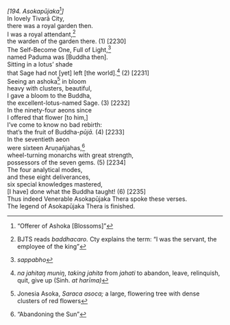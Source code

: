 *\[194. Asokapūjaka*[^1]*\]*  
In lovely Tivarā City,  
there was a royal garden then.  
I was a royal attendant,[^2]  
the warden of the garden there. (1) \[2230\]  
The Self-Become One, Full of Light,[^3]  
named Paduma was \[Buddha then\].  
Sitting in a lotus’ shade  
that Sage had not \[yet\] left \[the world\].[^4] (2) \[2231\]  
Seeing an ashoka[^5] in bloom  
heavy with clusters, beautiful,  
I gave a bloom to the Buddha,  
the excellent-lotus-named Sage. (3) \[2232\]  
In the ninety-four aeons since  
I offered that flower \[to him,\]  
I’ve come to know no bad rebirth:  
that’s the fruit of Buddha-*pūjā.* (4) \[2233\]  
In the seventieth aeon  
were sixteen Aruṇañjahas,[^6]  
wheel-turning monarchs with great strength,  
possessors of the seven gems. (5) \[2234\]  
The four analytical modes,  
and these eight deliverances,  
six special knowledges mastered,  
\[I have\] done what the Buddha taught! (6) \[2235\]  
Thus indeed Venerable Asokapūjaka Thera spoke these verses.  
The legend of Asokapūjaka Thera is finished.  
[^1]: “Offerer of Ashoka \[Blossoms\]”  
[^2]: BJTS reads *baddhacaro.* Cty explains the term: “I was the
    servant, the employee of the king”  
[^3]: *sappabho*  
[^4]: *na jahitaŋ muniŋ*, *taking* *jahita* from *jahati* to abandon,
    leave, relinquish, quit, give up (Sinh. *at harīma)*  
[^5]: Jonesia Asoka, *Saraca asoca;* a large, flowering tree with dense
    clusters of red flowers  
[^6]: “Abandoning the Sun”
